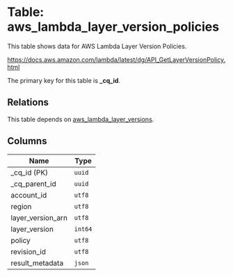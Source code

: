 # Table: aws_lambda_layer_version_policies

This table shows data for AWS Lambda Layer Version Policies.

https://docs.aws.amazon.com/lambda/latest/dg/API_GetLayerVersionPolicy.html

The primary key for this table is **_cq_id**.

## Relations

This table depends on [aws_lambda_layer_versions](aws_lambda_layer_versions.md).

## Columns

| Name          | Type          |
| ------------- | ------------- |
|_cq_id (PK)|`uuid`|
|_cq_parent_id|`uuid`|
|account_id|`utf8`|
|region|`utf8`|
|layer_version_arn|`utf8`|
|layer_version|`int64`|
|policy|`utf8`|
|revision_id|`utf8`|
|result_metadata|`json`|